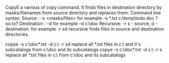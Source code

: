 CopyE a various of copy command. It finds files in destination directory by masks/filenames from source directory and replaces them. 
Command line syntax:
Source : -s <masks/files> for example -s *.txt c:\temp\todo.doc ?oo.tx? 
Destination : -d <directory> for example -d c:\doc
Recursive: -r <sd> s - source, d - destination. for example -r sd recursive finds files in source and destination directories.

copye -s c:\doc\*.txt -d c:\ -r sd replace all *.txt files in c:\ and it's subcatalogs from c:\doc and its subcatalogs
copye -s c:\doc\*.txt -d c:\ -r s replace all *.txt files in c:\ from c:\doc and its subcatalogs
